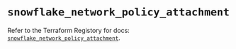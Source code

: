 # `snowflake_network_policy_attachment`

Refer to the Terraform Registory for docs: [`snowflake_network_policy_attachment`](https://www.terraform.io/docs/providers/snowflake/r/network_policy_attachment).
